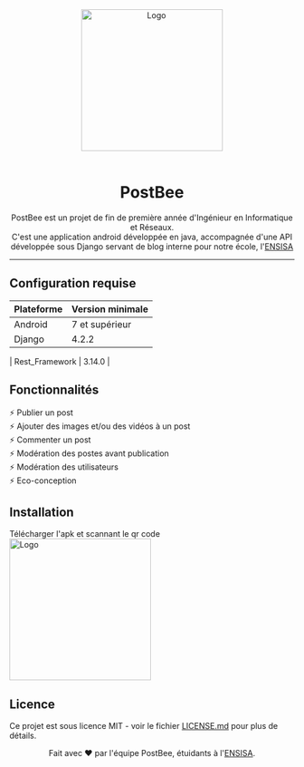 <div id='logo' align="center">
  <img src="https://github.com/Marc-Proux/PostBee/assets/119617467/9381abe8-ed2d-4e57-b5d2-59eaf47b3722" alt='Logo' width='250'>
</div>

<br />
<h1 align="center">PostBee</h1>

<p align="center">
    PostBee est un projet de fin de première année d'Ingénieur en Informatique et Réseaux. <br/>
    C'est une application android développée en java, accompagnée d'une API développée sous Django servant de blog interne pour notre école, l'<a href="http://https://www.ensisa.uha.fr/">ENSISA</a>
</p>
<hr />

## Configuration requise

| Plateforme     | Version minimale |
| -------------- | ---------------- |
| Android        | 7 et supérieur   |
| Django         | 4.2.2            |![logo]()

| Rest_Framework | 3.14.0           |

## Fonctionnalités
⚡️ Publier un post <br/>
⚡️ Ajouter des images et/ou des vidéos à un post <br/>
⚡️ Commenter un post <br/>
⚡️ Modération des postes avant publication <br/>
⚡️ Modération des utilisateurs <br/>
⚡️ Eco-conception

## Installation
Télécharger l'apk et scannant le qr code<br/>
<img src="https://github.com/Marc-Proux/PostBee/assets/119617467/9888ac6a-7a15-492d-ae0f-de67de90ae77" alt='Logo' width='250'>

## Licence
Ce projet est sous licence MIT - voir le fichier [LICENSE.md](LICENSE.md) pour plus de détails.<br/>

<footer>
<p align="center">
Fait avec ❤️ par l'équipe PostBee, étuidants à l'<a href="https://www.ensisa.uha.fr">ENSISA</a>.
</p>
</footer>
